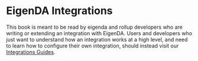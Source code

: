 # EigenDA Integrations

This book is meant to be read by eigenda and rollup developers who are writing or extending an integration with EigenDA. 
Users and developers who just want to understand how an integration works at a high level, and need to learn
how to configure their own integration, should instead visit our [Integrations Guides](https://docs.eigenda.xyz/integrations-guides/overview).